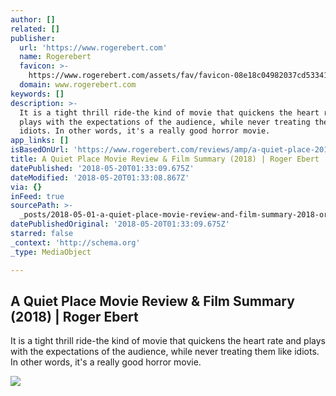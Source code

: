 ```yaml
---
author: []
related: []
publisher:
  url: 'https://www.rogerebert.com'
  name: Rogerebert
  favicon: >-
    https://www.rogerebert.com/assets/fav/favicon-08e18c04982037cd53341b0f0cd395bd.ico
  domain: www.rogerebert.com
keywords: []
description: >-
  It is a tight thrill ride-the kind of movie that quickens the heart rate and
  plays with the expectations of the audience, while never treating them like
  idiots. In other words, it's a really good horror movie.
app_links: []
isBasedOnUrl: 'https://www.rogerebert.com/reviews/amp/a-quiet-place-2018'
title: A Quiet Place Movie Review & Film Summary (2018) | Roger Ebert
datePublished: '2018-05-20T01:33:09.675Z'
dateModified: '2018-05-20T01:33:08.867Z'
via: {}
inFeed: true
sourcePath: >-
  _posts/2018-05-01-a-quiet-place-movie-review-and-film-summary-2018-or-roger-ebe.md
datePublishedOriginal: '2018-05-20T01:33:09.675Z'
starred: false
_context: 'http://schema.org'
_type: MediaObject

---
```

<article style=""><h1>A Quiet Place Movie Review &amp; Film Summary (2018) | Roger Ebert</h1><p>It is a tight thrill ride-the kind of movie that quickens the heart rate and plays with the expectations of the audience, while never treating them like idiots. In other words, it's a really good horror movie.</p><img src="https://static.rogerebert.com/uploads/review/primary_image/reviews/a-quiet-place-2018/homepage_A-Quiet-Place-2018.jpg" /></article>